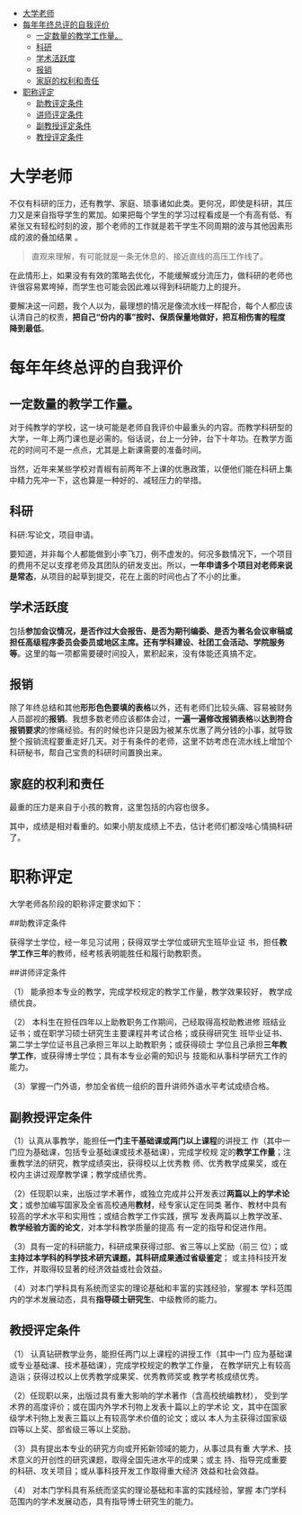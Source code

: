 <!-- TOC -->

- [大学老师](#大学老师)
- [每年年终总评的自我评价](#每年年终总评的自我评价)
    - [一定数量的教学工作量。](#一定数量的教学工作量)
    - [科研](#科研)
    - [学术活跃度](#学术活跃度)
    - [报销](#报销)
    - [家庭的权利和责任](#家庭的权利和责任)
- [职称评定](#职称评定)
    - [助教评定条件](#助教评定条件)
    - [讲师评定条件](#讲师评定条件)
    - [副教授评定条件](#副教授评定条件)
    - [教授评定条件](#教授评定条件)

<!-- /TOC -->

# 大学老师  

不仅有科研的压力，还有教学、家庭、琐事诸如此类。更何况，即使是科研，其压力又是来自指导学生的累加。如果把每个学生的学习过程看成是一个有高有低、有紧张又有轻松时刻的波，那个老师的工作就是若干学生不同周期的波与其他因素形成的波的叠加结果 。

>直观来理解，有可能就是一条无休息的、接近直线的高压工作线了。

在此情形上，如果没有有效的策略去优化，不能缓解或分流压力，做科研的老师也许很容易累垮掉，而学生也可能会因此难以得到科研能力上的提升。

要解决这一问题，我个人以为，最理想的情况是像流水线一样配合，每个人都应该认清自己的权责，**把自己“份内的事”按时、保质保量地做好，把互相伤害的程度降到最低**。

# 每年年终总评的自我评价

##  一定数量的教学工作量。

对于纯教学的学校，这一块可能是老师自我评价中最重头的内容。而教学科研型的大学，一年上两门课也是必需的。俗话说，台上一分钟，台下十年功。在教学方面花的时间可不是一点点，尤其是上新课需要的准备时间。

当然，近年来某些学校对青椒有前两年不上课的优惠政策，以便他们能在科研上集中精力先冲一下，这也算是一种好的、减轻压力的举措。

## 科研

科研:写论文，项目申请。

要知道，并非每个人都能做到小李飞刀，例不虚发的。何况多数情况下，一个项目的费用不足以支撑老师及其团队的研发支出。所以，**一年申请多个项目对老师来说是常态**，从项目的起草到提交，花在上面的时间也占了不小的比重。

## 学术活跃度

包括**参加会议情况，是否作过大会报告、是否为期刊编委、是否为著名会议审稿或担任高级程序委员会委员或地区主席。还有学科建设、社团工会活动、学院服务等**。这里的每一项都需要硬时间投入，累积起来，没有体能还真搞不定。

## 报销

除了年终总结和其他**形形色色要填的表格**以外，还有老师们比较头痛、容易被财务人员鄙视的**报销**。我想多数老师应该都体会过，**一遍一遍修改报销表格**以**达到符合报销要求**的惨痛经验。有的时候也许只是因为被某东优惠了两分钱的小事，就导致整个报销流程要重走好几天。对于有条件的老师，这里不妨考虑在流水线上增加个科研秘书，帮自己宝贵的科研时间置换出来。
                    
## 家庭的权利和责任

最重的压力是来自于小孩的教育，这里包括的内容也很多。

其中，成绩是相对看重的。如果小朋友成绩上不去，估计老师们都没啥心情搞科研了。

# 职称评定

大学老师各阶段的职称评定要求如下：

##助教评定条件

获得学士学位，经一年见习试用；获得双学士学位或研宄生班毕业证 书，担任**教学工作三年**的教师，经考核表明能胜任和履行助教职责。

##讲师评定条件

（1） 能承担本专业的教学，完成学校规定的教学工作量，教学效果较好， 教学成绩优良。

（2） 本科生在担任四年以上助教职务工作期间，己经取得高校助教进修 班结业证书；或在职学习硕士研究生主要课程并考试合格；或获得研究生 班毕业证书、第二学士学位证书且己承担三年以上助教职务；或获得硕士 学位且己承担**三年教学工作**，或获得博士学位；具有本专业必需的知识与 技能和从事科学研宄工作的能力。

（3）掌握一门外语，参加全省统一组织的晋升讲师外语水平考试成绩合格。

## 副教授评定条件

（1）认真从事教学，能担任**一门主干基础课或两门以上课程**的讲授工 作（其中一门应为基础课，包括专业基础课或技术基础课），完成学校规 定的**教学工作量**；注重教学法的研究，教学成绩突出，获得校以上优秀教 师、优秀教学成果奖，或在校内主讲过观摩教学课；教学成绩优秀。

（2）任现职以来，出版过学术著作，或独立完成并公开发表过**两篇以上的学术论文**；或参加编写国家及全省高校通用**教材**，经专家认定在同类 著作、教材中具有较高的学术水平和实用性；或结合教学工作实践，撰写 发表两篇以上教学改革、**教学经验方面的论文**，对本学科教学质量的提高 有一定的指导和促进作用。

（3）具有一定的科研能力，科研成果获得过部、省三等以上奖励（前三 位）；或**主持过本学科的科学技术研宄课题，其科研成果通过省级鉴定**； 或主持科技开发工作，并取得较显著的经济效益或社会效益。

（4）对本门学科具有系统而坚实的理论基础和丰富的实践经验，掌握本 学科范围内的学术发展动态，具有**指导硕士研究生**、中级教师的能力。

## 教授评定条件

（1） 认真钻研教学业务，能担任两门以上课程的讲授工作（其中一门 应为基础课或专业基础课、技术基础课），完成学校规定的教学工作量， 在教学研宄上有较高造诣；获得过校以上优秀教学成果奖、优秀教师奖或 教学考核成绩优秀。

（2）任现职以来，出版过具有重大影响的学术著作（含高校统编教材）， 受到学术界的高度评价；或在国内外学术刊物上发表十篇以上的学术论 文，其中在国家级学术刊物上发表三篇以上有较高学术价值的论文；或以 本人为主获得过国家级四等以上奖、部省级三等以上奖励。

（3）具有提出本专业的研究方向或开拓新领域的能力，从事过具有重 大学术、技术意义的开创性的研究课题，取得全国先进水平的成果；或主 持、指导完成重要的科研、攻关项目；或从事科技开发工作取得重大经济 效益和社会效益。

（4） 对本门学科具有系统而坚实的理论基础和丰富的实践经验，掌握 本门学科范围内的学术发展动态，具有指导博士研究生的能力。